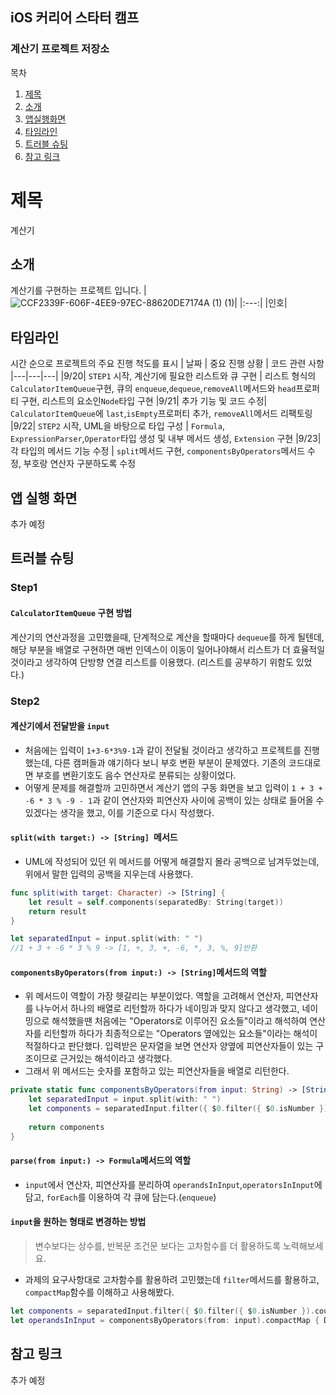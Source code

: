 ## iOS 커리어 스타터 캠프

### 계산기 프로젝트 저장소

목차
1. [제목](#제목)
2. [소개](#소개)
3. [앱실행화면](#앱-실행-화면)
4. [타임라인](#타임라인)
5. [트러블 슈팅](#트러블-슈팅)
6. [참고 링크](#참고-링크)
 
# 제목
계산기
## 소개
계산기를 구현하는 프로젝트 입니다.
|![CCF2339F-606F-4EE9-97EC-88620DE7174A (1) (1)](https://user-images.githubusercontent.com/71054048/188081997-a9ac5789-ddd6-4682-abb1-90d2722cf998.jpg)|
|:---:|
|인호|

## 타임라인
시간 순으로 프로젝트의 주요 진행 척도를 표시
| 날짜 | 중요 진행 상황 | 코드 관련 사항
|---|---|---|
|9/20| `STEP1` 시작, 계산기에 필요한 리스트와 큐 구현 | 리스트 형식의 `CalculatorItemQueue`구현, 큐의 `enqueue`,`dequeue`,`removeAll`메서드와 `head`프로퍼티 구현, 리스트의 요소인`Node`타입 구현
|9/21| 추가 기능 및 코드 수정| `CalculatorItemQueue`에 `last`,`isEmpty`프로퍼티 추가, `removeAll`메서드 리팩토링
|9/22| `STEP2` 시작, UML을 바탕으로 타입 구성 | `Formula`, `ExpressionParser`,`Operator`타입 생성 및 내부 메서드 생성, `Extension` 구현
|9/23| 각 타입의 메서드 기능 수정 | `split`메서드 구현, `componentsByOperators`메서드 수정, 부호랑 연산자 구분하도록 수정

## 앱 실행 화면
추가 예정

## 트러블 슈팅
<!-- <details>
<summary id="Step1"><h4>Step1</h4></summary>
<div markdown="1">
#### 큐를 구현하는 방법

</div>
</details>
 -->
### Step1
#### `CalculatorItemQueue` 구현 방법
계산기의 연산과정을 고민했을때, 단계적으로 계산을 할때마다 `dequeue`를 하게 될텐데, 해당 부분을 배열로 구현하면 매번 인덱스이 이동이 일어나야해서 리스트가 더 효율적일 것이라고 생각하여 단방향 연결 리스트를 이용했다.
(리스트를 공부하기 위함도 있었다.)

### Step2
#### 계산기에서 전달받을 `input`
- 처음에는 입력이 `1+3-6*3%9-1`과 같이 전달될 것이라고 생각하고 프로젝트를 진행했는데, 다른 캠퍼들과 얘기하다 보니 부호 변환 부분이 문제였다. 기존의 코드대로면 부호를 변환기호도 음수 연산자로 분류되는 상황이었다.
- 어떻게 문제를 해결할까 고민하면서 계산기 앱의 구동 화면을 보고 입력이 `1 + 3 + -6 * 3 % -9 - 1`과 같이 연산자와 피연산자 사이에 공백이 있는 상태로 들어올 수 있겠다는 생각을 했고, 이를 기준으로 다시 작성했다.

#### `split(with target:) -> [String] `메서드
- UML에 작성되어 있던 위 메서드를 어떻게 해결할지 몰라 공백으로 남겨두었는데, 위에서 말한 입력의 공백을 지우는데 사용했다.
```swift
func split(with target: Character) -> [String] {
    let result = self.components(separatedBy: String(target))
    return result
}

let separatedInput = input.split(with: " ")
//1 + 3 + -6 * 3 % 9 -> [1, +, 3, +, -6, *, 3, %, 9]반환
```

#### `componentsByOperators(from input:) -> [String]`메서드의 역할
- 위 메서드이 역할이 가장 헷갈리는 부분이었다. 역할을 고려해서 연산자, 피연산자를 나누어서 하나의 배열로 리턴할까 하다가 네이밍과 맞지 않다고 생각했고,
네이밍으로 해석했을땐 처음에는 "Operators로 이루어진 요소들"이라고 해석하여 연산자를 리턴할까 하다가
최종적으로는 "Operators 옆에있는 요소들"이라는 해석이 적절하다고 판단했다. 입력받은 문자열을 보면 연산자 양옆에 피연산자들이 있는 구조이므로 근거있는 해석이라고 생각했다.
- 그래서 위 메서드는 숫자를 포함하고 있는 피연산자들을 배열로 리턴한다.
```swift
private static func componentsByOperators(from input: String) -> [String] {
    let separatedInput = input.split(with: " ")
    let components = separatedInput.filter({ $0.filter({ $0.isNumber }).count != 0 })
        
    return components
}
```
#### `parse(from input:) -> Formula`메서드의 역할
- `input`에서 연산자, 피연산자를 분리하여 `operandsInInput`,`operatorsInInput`에 담고, `forEach`를 이용하여 각 큐에 담는다.(`enqueue`)

#### `input`을 원하는 형태로 변경하는 방법
> 변수보다는 상수를, 반복문 조건문 보다는 고차함수를 더 활용하도록 노력해보세요.

- 과제의 요구사항대로 고차함수를 활용하려 고민했는데 `filter`메서드를 활용하고, `compactMap`함수를 이해하고 사용해봤다. 
```swift
let components = separatedInput.filter({ $0.filter({ $0.isNumber }).count != 0 })
let operandsInInput = componentsByOperators(from: input).compactMap { Double($0) }
```
<!-- <details>
<summary id="Step2"><h4>Step2</h4></summary>
<div markdown="1">


</div>
</details>
 -->

## 참고 링크
추가 예정
